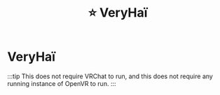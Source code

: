 ﻿---
title: ⭐ VeryHaï
---

# VeryHaï

:::tip
This does not require VRChat to run, and this does not require any running instance of OpenVR to run.
:::
